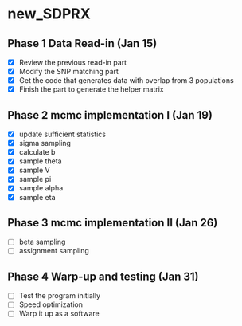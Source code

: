 # new_SDPRX

## Phase 1 Data Read-in (Jan 15)
- [x] Review the previous read-in part
- [x] Modify the SNP matching part
- [x] Get the code that generates data with overlap from 3 populations
- [x] Finish the part to generate the helper matrix

## Phase 2 mcmc implementation I (Jan 19)
- [x] update sufficient statistics
- [x] sigma sampling
- [x] calculate b
- [x] sample theta
- [x] sample V
- [x] sample pi
- [x] sample alpha
- [x] sample eta

## Phase 3 mcmc implementation II (Jan 26)
- [ ] beta sampling
- [ ] assignment sampling

## Phase 4 Warp-up and testing (Jan 31)
- [ ] Test the program initially
- [ ] Speed optimization
- [ ] Warp it up as a software

